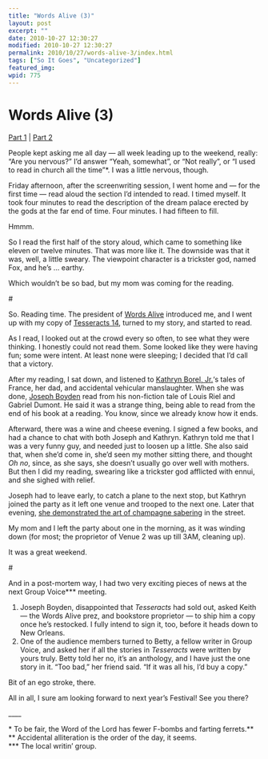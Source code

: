 ```yaml
---
title: "Words Alive (3)"
layout: post
excerpt: ""
date: 2010-10-27 12:30:27
modified: 2010-10-27 12:30:27
permalink: 2010/10/27/words-alive-3/index.html
tags: ["So It Goes", "Uncategorized"]
featured_img: 
wpid: 775
---
```


# Words Alive (3)

[Part 1](http://www.patrickjohanneson.com/deardiary/2010/10/19/words-alive-1/) | [Part 2](http://www.patrickjohanneson.com/deardiary/2010/10/26/words-alive-2/)

People kept asking me all day — all week leading up to the weekend, really: “Are you nervous?” I’d answer “Yeah, somewhat”, or “Not really”, or “I used to read in church all the time”\*. I was a little nervous, though.

Friday afternoon, after the screenwriting session, I went home and — for the first time — read aloud the section I’d intended to read. I timed myself. It took four minutes to read the description of the dream palace erected by the gods at the far end of time. Four minutes. I had fifteen to fill.

Hmmm.

So I read the first half of the story aloud, which came to something like eleven or twelve minutes. That was more like it. The downside was that it was, well, a little sweary. The viewpoint character is a trickster god, named Fox, and he’s … earthy.

Which wouldn’t be so bad, but my mom was coming for the reading.

\#

So. Reading time. The president of [Words Alive](http://wordsalivefestival.ca/) introduced me, and I went up with my copy of [Tesseracts 14](http://www.edgewebsite.com/books/tess14/t14-catalog.html), turned to my story, and started to read.

As I read, I looked out at the crowd every so often, to see what they were thinking. I honestly could not read them. Some looked like they were having fun; some were intent. At least none were sleeping; I decided that I’d call that a victory.

After my reading, I sat down, and listened to [Kathryn Borel, Jr.](http://www.kathrynborel.com/)‘s tales of France, her dad, and accidental vehicular manslaughter. When she was done, [Joseph Boyden](http://www.josephboyden.com/) read from his non-fiction tale of Louis Riel and Gabriel Dumont. He said it was a strange thing, being able to read from the end of his book at a reading. You know, since we already know how it ends.

Afterward, there was a wine and cheese evening. I signed a few books, and had a chance to chat with both Joseph and Kathryn. Kathryn told me that I was a very funny guy, and needed just to loosen up a little. She also said that, when she’d come in, she’d seen my mother sitting there, and thought *Oh no*, since, as she says, she doesn’t usually go over well with mothers. But then I did my reading, swearing like a trickster god afflicted with ennui, and she sighed with relief.

Joseph had to leave early, to catch a plane to the next stop, but Kathryn joined the party as it left one venue and trooped to the next one. Later that evening, [she demonstrated the art of champagne sabering](http://www.absurdintellectual.com/2010/10/17/sabering-success/) in the street.

My mom and I left the party about one in the morning, as it was winding down (for most; the proprietor of Venue 2 was up till 3AM, cleaning up).

It was a great weekend.

\#

And in a post-mortem way, I had two very exciting pieces of news at the next Group Voice\*\*\* meeting.

1. Joseph Boyden, disappointed that *Tesseracts* had sold out, asked Keith — the Words Alive prez, and bookstore proprietor — to ship him a copy once he’s restocked. I fully intend to sign it, too, before it heads down to New Orleans.
2. One of the audience members turned to Betty, a fellow writer in Group Voice, and asked her if all the stories in *Tesseracts* were written by yours truly. Betty told her no, it’s an anthology, and I have just the one story in it. “Too bad,” her friend said. “If it was all his, I’d buy a copy.”

Bit of an ego stroke, there.

All in all, I sure am looking forward to next year’s Festival! See you there?

\_\_\_\_

\* To be fair, the Word of the Lord has fewer F-bombs and farting ferrets.\*\*  
\*\* Accidental alliteration is the order of the day, it seems.  
\*\*\* The local writin’ group.